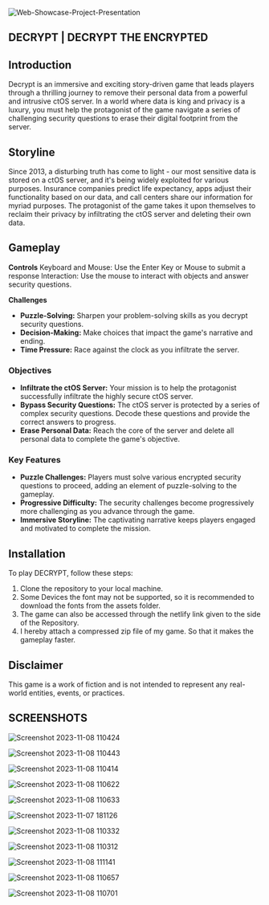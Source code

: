![Web-Showcase-Project-Presentation](https://github.com/rayyjeb/Decrypt-Game-Official/assets/142793649/7429e87f-7d67-4660-956e-39372e4b0490)
## DECRYPT | DECRYPT THE ENCRYPTED

## Introduction

Decrypt is an immersive and exciting story-driven game that leads players through a thrilling journey to remove their personal data from a powerful and intrusive ctOS server. In a world where data is king and privacy is a luxury, you must help the protagonist of the game navigate a series of challenging security questions to erase their digital footprint from the server.

## Storyline

Since 2013, a disturbing truth has come to light - our most sensitive data is stored on a ctOS server, and it's being widely exploited for various purposes. Insurance companies predict life expectancy, apps adjust their functionality based on our data, and call centers share our information for myriad purposes. The protagonist of the game takes it upon themselves to reclaim their privacy by infiltrating the ctOS server and deleting their own data.

## Gameplay
**Controls**
Keyboard and Mouse: Use the Enter Key or Mouse to submit a response
Interaction: Use the mouse to interact with objects and answer security questions.

**Challenges**
- **Puzzle-Solving:** Sharpen your problem-solving skills as you decrypt security questions.
- **Decision-Making:** Make choices that impact the game's narrative and ending.
- **Time Pressure:** Race against the clock as you infiltrate the server.

### Objectives

- **Infiltrate the ctOS Server:** Your mission is to help the protagonist successfully infiltrate the highly secure ctOS server.
- **Bypass Security Questions:** The ctOS server is protected by a series of complex security questions. Decode these questions and provide the correct answers to progress.
- **Erase Personal Data:** Reach the core of the server and delete all personal data to complete the game's objective.

### Key Features

- **Puzzle Challenges:** Players must solve various encrypted security questions to proceed, adding an element of puzzle-solving to the gameplay.
- **Progressive Difficulty:** The security challenges become progressively more challenging as you advance through the game.
- **Immersive Storyline:** The captivating narrative keeps players engaged and motivated to complete the mission.

## Installation

To play DECRYPT, follow these steps:

1. Clone the repository to your local machine.
2. Some Devices the font may not be supported, so it is recommended to download the fonts from the assets folder.
3. The game can also be accessed through the netlify link given to the side of the Repository.
4. I hereby attach a compressed zip file of my game. So that it makes the gameplay faster.

## Disclaimer

This game is a work of fiction and is not intended to represent any real-world entities, events, or practices.

## SCREENSHOTS
![Screenshot 2023-11-08 110424](https://github.com/rayyjeb/Decrypt-Game-Official/assets/142793649/19794958-ff7d-4dd7-844b-0684bb174227)

![Screenshot 2023-11-08 110443](https://github.com/rayyjeb/Decrypt-Game-Official/assets/142793649/8535e2cb-0fe7-40ec-9db2-27616f244cba)

![Screenshot 2023-11-08 110414](https://github.com/rayyjeb/Decrypt-Game-Official/assets/142793649/80510a1d-72ec-4021-a1fb-cc9fd0219e48)

![Screenshot 2023-11-08 110622](https://github.com/rayyjeb/Decrypt-Game-Official/assets/142793649/076cb876-70e8-4726-8e3c-7b0760387167)

![Screenshot 2023-11-08 110633](https://github.com/rayyjeb/Decrypt-Game-Official/assets/142793649/a303968d-756f-415d-a43c-1003e97bf077)

![Screenshot 2023-11-07 181126](https://github.com/rayyjeb/Decrypt-Game-Official/assets/142793649/13f15d08-5e4e-42b9-b9ee-7dd4faa4ef3e)

![Screenshot 2023-11-08 110332](https://github.com/rayyjeb/Decrypt-Game-Official/assets/142793649/7a58e663-dd02-4a57-86b4-d2bfa2cecbdb)

![Screenshot 2023-11-08 110312](https://github.com/rayyjeb/Decrypt-Game-Official/assets/142793649/eccf98e2-0794-41c3-902c-63d1324a31fd)

![Screenshot 2023-11-08 111141](https://github.com/rayyjeb/Decrypt-Game-Official/assets/142793649/38174e4f-bcd3-4c00-822a-bde8087b3873)

![Screenshot 2023-11-08 110657](https://github.com/rayyjeb/Decrypt-Game-Official/assets/142793649/fe425599-a550-4b19-acd3-e6e0d5ac2811)

![Screenshot 2023-11-08 110701](https://github.com/rayyjeb/Decrypt-Game-Official/assets/142793649/0bf0ae7b-d07f-4e05-b6c3-cecf51636f02)



